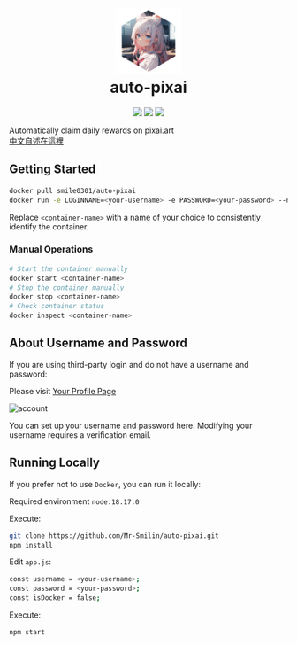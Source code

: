 <h1 align="center">
    <img width="120" height="120" src="public/pic/logo.png" alt=""><br>
    auto-pixai
</h1>

<p align="center">
    <a href="https://github.com/Mr-Smilin/auto-pixai/blob/main/LICENSE"><img src="https://img.shields.io/github/license/Mr-Smilin/auto-pixai?style=flat-square"></a>
    <a href="https://github.com/Mr-Smilin/auto-pixai"><img src="https://img.shields.io/github/stars/Mr-Smilin/auto-pixai?style=flat-square"></a>
    <a href="https://hub.docker.com/r/smile0301/auto-pixai"><img src="https://img.shields.io/github/v/release/Mr-Smilin/auto-pixai?style=flat-square&label=version&color=orange"></a>
</p>

Automatically claim daily rewards on pixai.art  
[中文自述在這裡](./readme.md)

## Getting Started

```bash
docker pull smile0301/auto-pixai
docker run -e LOGINNAME=<your-username> -e PASSWORD=<your-password> --name <container-name> smile0301/auto-pixai
```

Replace `<container-name>` with a name of your choice to consistently identify the container.

### Manual Operations

```bash
# Start the container manually
docker start <container-name>
# Stop the container manually
docker stop <container-name>
# Check container status
docker inspect <container-name>
```

## About Username and Password

If you are using third-party login and do not have a username and password:

Please visit [Your Profile Page](https://pixai.art/profile/edit)

![account](https://i.imgur.com/tjfOabI.png)

You can set up your username and password here. Modifying your username requires a verification email.

## Running Locally

If you prefer not to use `Docker`, you can run it locally:

Required environment `node:18.17.0`

Execute:

```bash
git clone https://github.com/Mr-Smilin/auto-pixai.git
npm install
```

Edit `app.js`:

```bash
const username = <your-username>;
const password = <your-password>;
const isDocker = false;
```

Execute:

```bash
npm start
```
